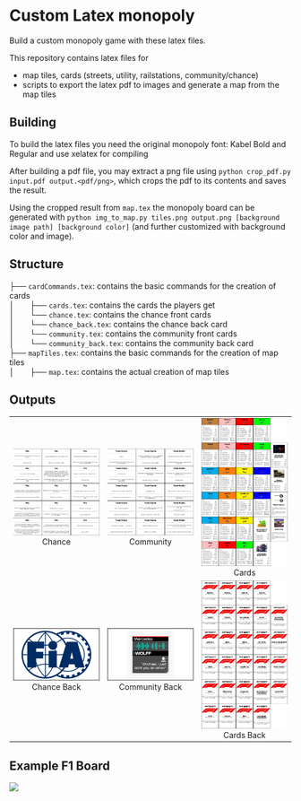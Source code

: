 # Custom Latex monopoly
Build a custom monopoly game with these latex files.

This repository contains latex files for 
- map tiles, cards (streets, utility, railstations, community/chance)
- scripts to export the latex pdf to images and generate a map from the map tiles

## Building
To build the latex files you need the original monopoly font: Kabel Bold and Regular and use xelatex for compiling

After building a pdf file, you may extract a png file using `python crop_pdf.py input.pdf output.<pdf/png>`, which crops the pdf to its contents and saves the result.

Using the cropped result from `map.tex` the monopoly board can be generated with `python img_to_map.py tiles.png output.png [background image path] [background color]` (and further customized with background color and image).

## Structure
├── `cardCommands.tex`: contains the basic commands for the creation of cards  
│&emsp;&emsp;├── `cards.tex`: contains the cards the players get  
│&emsp;&emsp;└── `chance.tex`: contains the chance front cards  
│&emsp;&emsp;└── `chance_back.tex`: contains the chance back card  
│&emsp;&emsp;└── `community.tex`: contains the community front cards  
│&emsp;&emsp;└── `community_back.tex`: contains the community back card  
├── `mapTiles.tex`: contains the basic commands for the creation of map tiles  
│&emsp;&emsp;├── `map.tex`: contains the actual creation of map tiles  


## Outputs
<table width="100%">
  <tr>
  <td width="33%" style="text-align: center; vertical-align: middle;"><img src="out/chance.png" width="100%"><br>Chance</td>
  <td width="33%"style="text-align: center; vertical-align: middle;"><img src="out/community.png" width="100%"><br>Community</td>
  <td width="33%"style="text-align: center; vertical-align: middle;"><img src="out/cards.png" width="100%"><br>Cards</td>
  </tr>
  <tr>
  <td width="33%"style="text-align: center; vertical-align: middle;"><img src="out/chance_back.png" width="100%"><br>Chance Back</td>
  <td width="33%"style="text-align: center; vertical-align: middle;"><img src="out/community_back.png" width="100%"><br>Community Back</td>
  <td width="33%"style="text-align: center; vertical-align: middle;"><img src="out/cards_back.png" width="100%"><br>Cards Back</td>
  </tr>
</table>

## Example F1 Board
![](out/board.png)